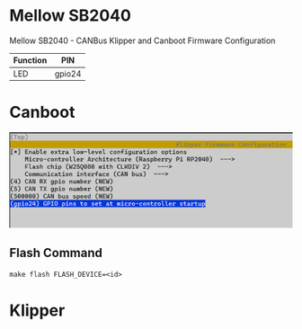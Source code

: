 # Mellow SB2040
Mellow SB2040 - CANBus Klipper and Canboot Firmware Configuration

| Function | PIN |
| --- | --- |
| LED | gpio24 |

# Canboot

![Mellow SB2040 Canboot firmware configuration showing led and canbus pins](images/canboot-mellow_sb2040.png)

## Flash Command

````
make flash FLASH_DEVICE=<id>
````

# Klipper

